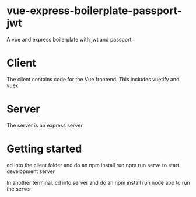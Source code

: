 # vue-express-boilerplate-passport-jwt
A vue and express boilerplate with jwt and passport

# Client
The client contains code for the Vue frontend. This includes vuetify and vuex

# Server
The server is an express server

# Getting started
cd into the client folder and do an npm install
run npm run serve to start development server

In another terminal, cd into server and do an npm install
run node app to run the server
